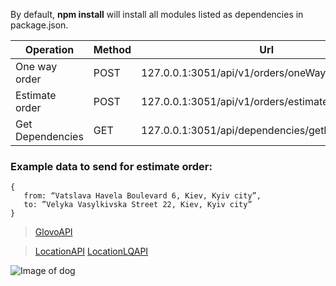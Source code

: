 By default, **npm install** will install all modules listed as dependencies in package.json.

Operation | Method | Url
------------ | ------------ | -------------
One way order | POST | 127.0.0.1:3051/api/v1/orders/oneWayOrder
Estimate order | POST | 127.0.0.1:3051/api/v1/orders/estimateOrder
Get Dependencies | GET | 127.0.0.1:3051/api/dependencies/getDependencies

### Example data to send for estimate order:

```
{
   from: “Vatslava Havela Boulevard 6, Kiev, Kyiv city”,
   to: ”Velyka Vasylkivska Street 22, Kiev, Kyiv city”
}
```
>[GlovoAPI](https://api-docs.glovoapp.com/b2b/index.html#getting-started)

>[LocationAPI](https://gitlab.com/evg2287/locationapi)
>[LocationLQAPI](https://locationiq.com/docs)

![Image of dog](https://gif-export-bot.cc/BQACAgIAAxkDAAEJOw5hHlMByUbgXASTSgZeMGdOMF3nYQACnxAAAtAAAfBIXH4rhSX3z4AgBA/undefined_animated_sticker.gif)